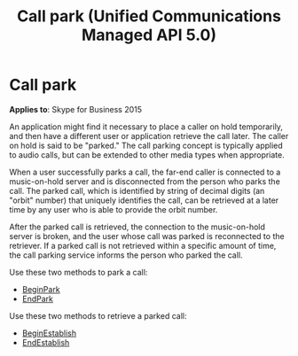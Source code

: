 ﻿---
title: Call park (Unified Communications Managed API 5.0)
TOCTitle: Call park
ms:assetid: 555e8378-4124-49d8-bada-08dc636bde33
ms:mtpsurl: https://msdn.microsoft.com/en-us/library/Dn466006(v=office.16)
ms:contentKeyID: 65239933
ms.date: 07/27/2015
mtps_version: v=office.16
---

# Call park

**Applies to**: Skype for Business 2015

An application might find it necessary to place a caller on hold temporarily, and then have a different user or application retrieve the call later. The caller on hold is said to be "parked." The call parking concept is typically applied to audio calls, but can be extended to other media types when appropriate. 

When a user successfully parks a call, the far-end caller is connected to a music-on-hold server and is disconnected from the person who parks the call. The parked call, which is identified by string of decimal digits (an "orbit" number) that uniquely identifies the call, can be retrieved at a later time by any user who is able to provide the orbit number. 

After the parked call is retrieved, the connection to the music-on-hold server is broken, and the user whose call was parked is reconnected to the retriever. If a parked call is not retrieved within a specific amount of time, the call parking service informs the person who parked the call.

Use these two methods to park a call: 

- [BeginPark](https://msdn.microsoft.com/en-us/library/hh384250\(v=office.16\))
- [EndPark](https://msdn.microsoft.com/en-us/library/hh349305\(v=office.16\))

Use these two methods to retrieve a parked call:

- [BeginEstablish](https://msdn.microsoft.com/en-us/library/hh349055\(v=office.16\))
- [EndEstablish](https://msdn.microsoft.com/en-us/library/hh349248\(v=office.16\))


